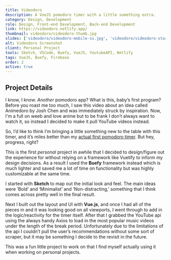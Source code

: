 ```yaml
---
title: Videodoro
description: A VueJS pomodoro timer with a little something extra. 
category: Design, Development
role: Design, Front-end Development, Back-end Development
link: https://videodoro.netlify.app/
thumbnail: videodoro/videodoro-thumb.jpg
slides: ['videodoro/videodoro-mobile-ss.jpg', 'videodoro/videodoro-start-dark.jpg', 'videodoro/videodoro-video-play.jpg', 'videodoro/videodoro-settings.jpg', 'videodoro/videodoro-start-light.jpg']
alt: Videodoro Screenshot
client: Personal Project
tools: Sketch, VSCode, Buefy, VueJS, YoutubeAPI, Netlify
tags: VueJS, Buefy, Firebase
order: 2
active: true
---
```


## Project Details

I know, I know. *Another* pomodoro app? What is this, baby’s first program? Before you roast me too much, I saw this video about an idea called Animedoro by Josh Chen and was immediately struck by inspiration. Now, I'm a full on weeb and love anime but to be frank I don’t always want to watch it, so instead I decided to make it pull YouTube videos instead.

So, I’d like to think I’m bringing a little something new to the table with this timer, and it’s miles better than my <a href="https://codepen.io/bubbowrap/details/epqJoq" rel="noopener noreferrer" target="_blank">actual first pomodoro timer</a>. But hey, progress, right?

This is the first *personal* project in awhile that I decided to design/figure out the experience for without relying on a framework like Vuetify to inform my design decisions. As a result I used the **Buefy** framework instead which is much lighter and saved me a lot of time on functionality but was highly customizable at the same time.

I started with **Sketch** to map out the initial look and feel. The main ideas were ‘Bold’ and ‘Minimalist’ and ‘Non-distracting,’ something that I think comes across pretty well in the final result.

Next I built out the layout and UI with **Vue.js**, and once I had all of the pieces in and it was looking good on all viewports, I went through to add in the logic/reactivity for the timer itself. After that I grabbed the YouTube api using the always handy Axios to load in the most popular music videos under the length of the break period. Unfortunately due to the limitations of the api I couldn’t pull the user’s recommendations without some sort of scraper, but it may be something I decide to the revisit in the future.

This was a fun little project to work on that I find myself actually using it when working on personal projects.